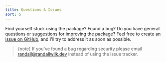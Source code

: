```yaml
---
title: Questions & Issues
sort: 5
---
```


Find yourself stuck using the package? Found a bug? Do you have general questions or suggestions for improving the package?
Feel free to [create an issue on GitHub](https://github.com/rawilk/laravel-ups/issues), and I'll try to address it as soon as possible.

> {note} If you've found a bug regarding security please email [randall@randallwilk.dev](mailto:randall@randallwilk.dev) instead of using the issue tracker.
